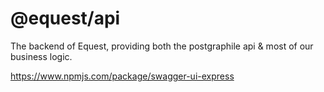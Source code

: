 # @equest/api

The backend of Equest, providing both the postgraphile api & most of our business logic.

https://www.npmjs.com/package/swagger-ui-express
